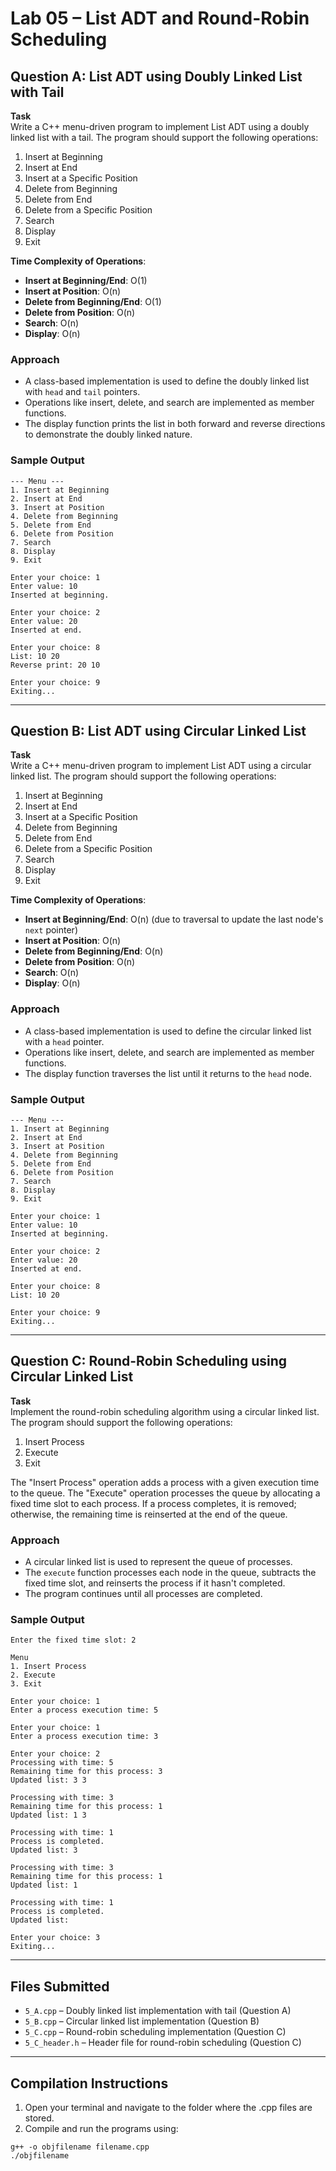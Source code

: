 
# Lab 05 – List ADT and Round-Robin Scheduling

## Question A: List ADT using Doubly Linked List with Tail

**Task**  
Write a C++ menu-driven program to implement List ADT using a doubly linked list with a tail. The program should support the following operations:

1. Insert at Beginning  
2. Insert at End  
3. Insert at a Specific Position  
4. Delete from Beginning  
5. Delete from End  
6. Delete from a Specific Position  
7. Search  
8. Display  
9. Exit  

**Time Complexity of Operations**:  
- **Insert at Beginning/End**: O(1)  
- **Insert at Position**: O(n)  
- **Delete from Beginning/End**: O(1)  
- **Delete from Position**: O(n)  
- **Search**: O(n)  
- **Display**: O(n)  

### Approach  
- A class-based implementation is used to define the doubly linked list with `head` and `tail` pointers.  
- Operations like insert, delete, and search are implemented as member functions.  
- The display function prints the list in both forward and reverse directions to demonstrate the doubly linked nature.  

### Sample Output  

```
--- Menu ---  
1. Insert at Beginning  
2. Insert at End  
3. Insert at Position  
4. Delete from Beginning  
5. Delete from End  
6. Delete from Position  
7. Search  
8. Display  
9. Exit  

Enter your choice: 1  
Enter value: 10  
Inserted at beginning.  

Enter your choice: 2  
Enter value: 20  
Inserted at end.  

Enter your choice: 8  
List: 10 20  
Reverse print: 20 10  

Enter your choice: 9  
Exiting...  
```

---

## Question B: List ADT using Circular Linked List  

**Task**  
Write a C++ menu-driven program to implement List ADT using a circular linked list. The program should support the following operations:  

1. Insert at Beginning  
2. Insert at End  
3. Insert at a Specific Position  
4. Delete from Beginning  
5. Delete from End  
6. Delete from a Specific Position  
7. Search  
8. Display  
9. Exit  

**Time Complexity of Operations**:  
- **Insert at Beginning/End**: O(n) (due to traversal to update the last node's `next` pointer)  
- **Insert at Position**: O(n)  
- **Delete from Beginning/End**: O(n)  
- **Delete from Position**: O(n)  
- **Search**: O(n)  
- **Display**: O(n)  

### Approach  
- A class-based implementation is used to define the circular linked list with a `head` pointer.  
- Operations like insert, delete, and search are implemented as member functions.  
- The display function traverses the list until it returns to the `head` node.  

### Sample Output  

```
--- Menu ---
1. Insert at Beginning  
2. Insert at End  
3. Insert at Position  
4. Delete from Beginning  
5. Delete from End  
6. Delete from Position  
7. Search  
8. Display  
9. Exit  

Enter your choice: 1  
Enter value: 10  
Inserted at beginning.  

Enter your choice: 2  
Enter value: 20  
Inserted at end.  

Enter your choice: 8  
List: 10 20  

Enter your choice: 9  
Exiting...  
```

---

## Question C: Round-Robin Scheduling using Circular Linked List  

**Task**  
Implement the round-robin scheduling algorithm using a circular linked list. The program should support the following operations:  

1. Insert Process  
2. Execute  
3. Exit  

The "Insert Process" operation adds a process with a given execution time to the queue. The "Execute" operation processes the queue by allocating a fixed time slot to each process. If a process completes, it is removed; otherwise, the remaining time is reinserted at the end of the queue.  

### Approach  
- A circular linked list is used to represent the queue of processes.  
- The `execute` function processes each node in the queue, subtracts the fixed time slot, and reinserts the process if it hasn't completed.  
- The program continues until all processes are completed.  

### Sample Output  

```
Enter the fixed time slot: 2  

Menu  
1. Insert Process  
2. Execute  
3. Exit  

Enter your choice: 1  
Enter a process execution time: 5  

Enter your choice: 1  
Enter a process execution time: 3  

Enter your choice: 2  
Processing with time: 5  
Remaining time for this process: 3  
Updated list: 3 3  

Processing with time: 3  
Remaining time for this process: 1  
Updated list: 1 3  

Processing with time: 1  
Process is completed.  
Updated list: 3  

Processing with time: 3  
Remaining time for this process: 1  
Updated list: 1  

Processing with time: 1  
Process is completed.  
Updated list:  

Enter your choice: 3  
Exiting...  
```

---

## Files Submitted  

- `5_A.cpp` – Doubly linked list implementation with tail (Question A)  
- `5_B.cpp` – Circular linked list implementation (Question B)  
- `5_C.cpp` – Round-robin scheduling implementation (Question C)  
- `5_C_header.h` – Header file for round-robin scheduling (Question C)  

---

## Compilation Instructions  

1. Open your terminal and navigate to the folder where the .cpp files are stored.  
2. Compile and run the programs using:  

```
g++ -o objfilename filename.cpp  
./objfilename  
```  

